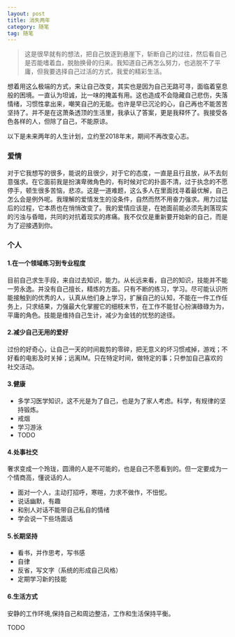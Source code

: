 ```yaml
---
layout: post
title: 消失两年
category: 随笔
tag: 随笔
---
```


> 这是很早就有的想法，把自己放逐到悬崖下，斩断自己的过往，然后看自己是否能嗜着血，脱胎换骨的归来。我知道自己再怎么努力，也逃脱不了平庸，但我要选择自己过活的方式，我爱的精彩生活。

想着用这么极端的方式，来让自己改变，其实也是因为自己无路可寻，面临着窒息般的困境。一直认为坦诚，比一味的掩盖有用。这也造成不会隐藏自己悲伤，失落情绪，习惯性拿出来，嘲笑自己的无能。也许是早已沉沦的心，自己再也不能苦苦坚持了。并不是在这萧条透顶的生活里，我承认了答案，更是我释怀了。我接受各色各样的人，但除了自己，不能原谅。

以下是未来两年的人生计划，立约至2018年末，期间不再改变心志。

### 爱情
对于它我想写的很多，能说的且很少，对于它的态度，一直是且行且放，从不去刻意强求。在它面前我是扮演卑微角色的，有时候对它的扑面不清，过于执念的不愿停手，顿生很多苦恼，悲凉。这是一道难题，这么多人在里面找寻着最优解，自己怎么会是例外呢。我理解的爱情发生的没条件，自然而然不用奋力强求。用力过猛后的过程，它本质也在悄悄改变了。我的爱情应该是，在她面前能必须先剥落现实的污浊与昏暗，共同的对抗着现实的疼痛。我不仅仅是重新要开始新的自己，而是为了迎接遇到你。

### 个人 
#### 1.在一个领域练习到专业程度
目前自己求生手段，来自过去知识，能力。从长远来看，自己的知识，技能并不能一劳永逸。并没有自己擅长，精炼的方面。只有不断的练习，学习。尽可能认识所能接触到的优秀的人，认真从他们身上学习，扩展自己的认知，不能在一件工作任务上，只求结果，力强最大化掌握它的细枝末节，在工作不能甘心扮演碌碌为为，平庸的角色。技能是维持自己生计，减少为金钱的忧愁的途径。
#### 2.减少自己无用的爱好
过份的好奇心，让自己一天的时间裁剪的零碎，把无意义的坏习惯戒掉，游戏；不好看的电影及时关掉；远离IM。只在特定时间，做特定的事；只参加自己喜欢的社交活动。
#### 3.健康
- 多学习医学知识，这不光是为了自己，也是为了家人考虑。科学，有规律的坚持锻炼。
- 戒烟
- 学习游泳
- TODO
#### 4.处事社交
奢求变成一个玲珑，圆滑的人是不可能的，也是自己不愿看到的。但一定要成为一个情商高，懂说话的人。
- 面对一个人，主动打招呼，寒暄，力求不做作，不忸怩。
- 说话幽默，有趣
- 和别人对话不能带自己私自的情绪
- 学会说一下些场面话
#### 5.长期坚持
- 看书，并作思考，写书感
- 自律
- 反省，写文字（系统的形成自己风格）
- 定期学习新的技能
#### 6.生活方式
安静的工作环境,保持自己和周边整洁，工作和生活保持平衡。

TODO


